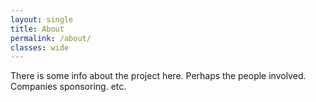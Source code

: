 ```yaml
---
layout: single
title: About
permalink: /about/
classes: wide
---
```


There is some info about the project here. Perhaps the people involved. Companies sponsoring. etc.